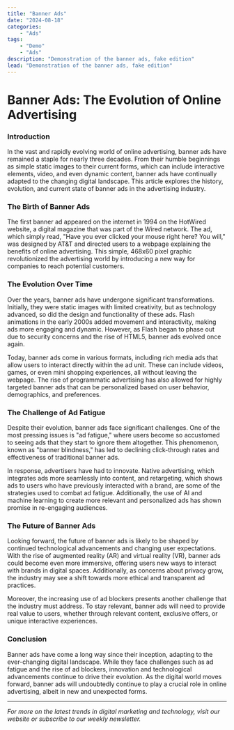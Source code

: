 ```yaml
---
title: "Banner Ads"
date: "2024-08-18"
categories:
    - "Ads"
tags:
    - "Demo"
    - "Ads"
description: "Demonstration of the banner ads, fake edition"
lead: "Demonstration of the banner ads, fake edition"
---
```


# Banner Ads: The Evolution of Online Advertising

<!-- Start zone mnyyz93140487 -->
<div id="mnyyz93140487"></div>
<script>if (!window.MNYYBanners) {(function () {var s = document.createElement("script");s.async = true;s.type = "text/javascript";s.src = "https://sdk-dev.moneyoyo.org/v1/banner.js?pid=66GwjROBg5L1W69Zt4m2FHLkaCs_mzD2YNr75XZW-CQ";var n = document.getElementsByTagName("script")[0];n.parentNode.insertBefore(s, n);})();}</script>
<script>window.MNYYBanners = window.MNYYBanners || [];window.MNYYBanners.push({ zone: 'mnyyz93140487' });</script>
<!-- End zone mnyyz93140487 -->

### Introduction

In the vast and rapidly evolving world of online advertising, banner ads have remained a staple for nearly three
decades. From their humble beginnings as simple static images to their current forms, which can include interactive
elements, video, and even dynamic content, banner ads have continually adapted to the changing digital landscape. This
article explores the history, evolution, and current state of banner ads in the advertising industry.

### The Birth of Banner Ads

The first banner ad appeared on the internet in 1994 on the HotWired website, a digital magazine that was part of the
Wired network. The ad, which simply read, "Have you ever clicked your mouse right here? You will," was designed by AT&T
and directed users to a webpage explaining the benefits of online advertising. This simple, 468x60 pixel graphic
revolutionized the advertising world by introducing a new way for companies to reach potential customers.

### The Evolution Over Time

Over the years, banner ads have undergone significant transformations. Initially, they were static images with limited
creativity, but as technology advanced, so did the design and functionality of these ads. Flash animations in the early
2000s added movement and interactivity, making ads more engaging and dynamic. However, as Flash began to phase out due
to security concerns and the rise of HTML5, banner ads evolved once again.

Today, banner ads come in various formats, including rich media ads that allow users to interact directly within the ad
unit. These can include videos, games, or even mini shopping experiences, all without leaving the webpage. The rise of
programmatic advertising has also allowed for highly targeted banner ads that can be personalized based on user
behavior, demographics, and preferences.

### The Challenge of Ad Fatigue

Despite their evolution, banner ads face significant challenges. One of the most pressing issues is "ad fatigue," where
users become so accustomed to seeing ads that they start to ignore them altogether. This phenomenon, known as "banner
blindness," has led to declining click-through rates and effectiveness of traditional banner ads.

In response, advertisers have had to innovate. Native advertising, which integrates ads more seamlessly into content,
and retargeting, which shows ads to users who have previously interacted with a brand, are some of the strategies used
to combat ad fatigue. Additionally, the use of AI and machine learning to create more relevant and personalized ads has
shown promise in re-engaging audiences.

### The Future of Banner Ads

Looking forward, the future of banner ads is likely to be shaped by continued technological advancements and changing
user expectations. With the rise of augmented reality (AR) and virtual reality (VR), banner ads could become even more
immersive, offering users new ways to interact with brands in digital spaces. Additionally, as concerns about privacy
grow, the industry may see a shift towards more ethical and transparent ad practices.

Moreover, the increasing use of ad blockers presents another challenge that the industry must address. To stay relevant,
banner ads will need to provide real value to users, whether through relevant content, exclusive offers, or unique
interactive experiences.

### Conclusion

Banner ads have come a long way since their inception, adapting to the ever-changing digital landscape. While they face
challenges such as ad fatigue and the rise of ad blockers, innovation and technological advancements continue to drive
their evolution. As the digital world moves forward, banner ads will undoubtedly continue to play a crucial role in
online advertising, albeit in new and unexpected forms.

---

*For more on the latest trends in digital marketing and technology, visit our website or subscribe to our weekly
newsletter.*